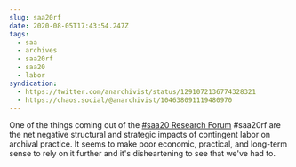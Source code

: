 ```yaml
---
slug: saa20rf
date: 2020-08-05T17:43:54.247Z
tags:
  - saa
  - archives
  - saa20rf
  - saa20
  - labor
syndication:
  - https://twitter.com/anarchivist/status/1291072136774328321
  - https://chaos.social/@anarchivist/104638091119480970
---
```

One of the things coming out of the [#saa20 Research Forum](https://www2.archivists.org/am2020/research-forum-2020/agenda) #saa20rf are the net negative structural and strategic impacts of contingent labor on archival practice. It seems to make poor economic, practical, and long-term sense to rely on it further and it's disheartening to see that we've had to. 